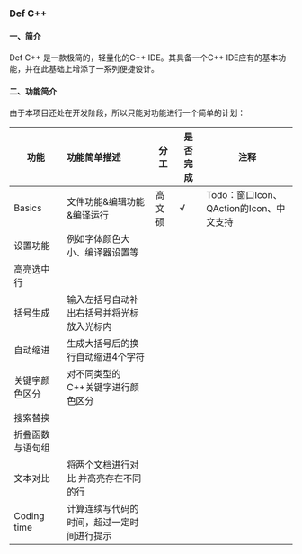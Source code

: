 ### Def C++

#### 一、简介

Def C++ 是一款极简的，轻量化的C++ IDE。其具备一个C++ IDE应有的基本功能，并在此基础上增添了一系列便捷设计。

#### 二、功能简介

由于本项目还处在开发阶段，所以只能对功能进行一个简单的计划：

| 功能             | 功能简单描述                               | 分工   | 是否完成 | 注释|
| ---------------- | :----------------------------------------- | ------ | -------- |---- |
| Basics| 文件功能&编辑功能&编译运行                                                | 高文硕 | √        | Todo：窗口Icon、QAction的Icon、中文支持 |
| 设置功能             |  例如字体颜色大小、编译器设置等               |   |         |   |
| 高亮选中行            |                    |   |         |   |
| 括号生成         | 输入左括号自动补出右括号并将光标放入光标内 |        |          |   |
| 自动缩进         | 生成大括号后的换行自动缩进4个字符          |        |          |   |
| 关键字颜色区分   | 对不同类型的C++关键字进行颜色区分          |        |          |   |
| 搜索替换         |                                            |        |          |   |
| 折叠函数与语句组 |                                            |        |          |   |
| 文本对比         | 将两个文档进行对比 并高亮存在不同的行      |        |          |   |
| Coding time      | 计算连续写代码的时间，超过一定时间进行提示 |        |          |   |

